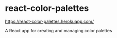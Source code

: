 # react-color-palettes

https://react-color-palettes.herokuapp.com/

A React app for creating and managing color palettes 

